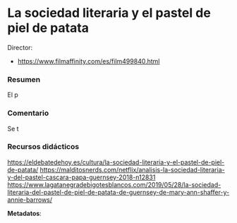 # La sociedad literaria y el pastel de piel de patata

Director: 

* https://www.filmaffinity.com/es/film499840.html
### Resumen

El p

### Comentario

Se t

### Recursos didácticos
https://eldebatedehoy.es/cultura/la-sociedad-literaria-y-el-pastel-de-piel-de-patata/
https://malditosnerds.com/netflix/analisis-la-sociedad-literaria-y-del-pastel-cascara-papa-guernsey-2018-n12831
https://www.lagatanegradebigotesblancos.com/2019/05/28/la-sociedad-literaria-del-pastel-de-piel-de-patata-de-guernsey-de-mary-ann-shaffer-y-annie-barrows/

**Metadatos**: 
